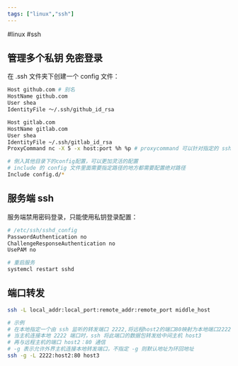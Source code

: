 ```yaml
---
tags: ["linux","ssh"]
---
```

#linux #ssh

## 管理多个私钥 免密登录

在 .ssh 文件夹下创建一个 config 文件：

```bash
Host github.com # 别名
HostName github.com
User shea
IdentityFile ～/.ssh/github_id_rsa

Host gitlab.com
HostName gitlab.com
User shea
IdentityFile ~/.ssh/gitlab_id_rsa
ProxyCommand nc -X 5 -x host:port %h %p # proxycommand 可以针对指定的 ssh 实现代理

# 倒入其他目录下的config配置，可以更加灵活的配置
# include 的 config 文件里面需要指定路径的地方都需要配置绝对路径
Include config.d/*  
```

## 服务端 ssh

服务端禁用密码登录，只能使用私钥登录配置：

```bash
# /etc/ssh/sshd_config
PasswordAuthentication no
ChallengeResponseAuthentication no
UsePAM no

# 重启服务
systemcl restart sshd
```

## 端口转发

```bash
ssh -L local_addr:local_port:remote_addr:remote_port middle_host

# 示例
# 在本地指定一个由 ssh 监听的转发端口 2222,将远程host2的端口80映射为本地端口2222
# 当主机连接本地 2222 端口时，ssh 将此端口的数据包转发给中间主机 host3
# 再与远程主机的端口 host2：80 通信
# -g 表示允许外界主机连接本地转发端口，不指定 -g 则默认地址为环回地址
ssh -g -L 2222:host2:80 host3
```